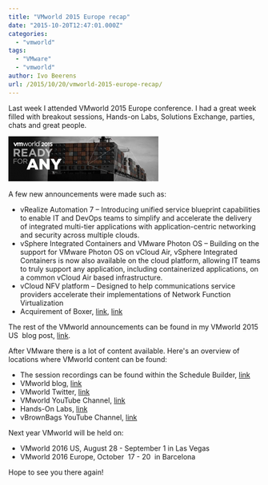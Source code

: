 ```yaml
---
title: "VMworld 2015 Europe recap"
date: "2015-10-20T12:47:01.000Z"
categories: 
  - "vmworld"
tags: 
  - "VMware"
  - "vmworld"
author: Ivo Beerens
url: /2015/10/20/vmworld-2015-europe-recap/
---
```


Last week I attended VMworld 2015 Europe conference. I had a great week filled with breakout sessions, Hands-on Labs, Solutions Exchange, parties, chats and great people.

[![vmworld](images/vmworld-300x90.png)](images/vmworld.png)

A few new announcements were made such as:

- vRealize Automation 7 – Introducing unified service blueprint capabilities to enable IT and DevOps teams to simplify and accelerate the delivery of integrated multi-tier applications with application-centric networking and security across multiple clouds.
- vSphere Integrated Containers and VMware Photon OS – Building on the support for VMware Photon OS on vCloud Air, vSphere Integrated Containers is now also available on the cloud platform, allowing IT teams to truly support any application, including containerized applications, on a common vCloud Air based infrastructure.
- vCloud NFV platform – Designed to help communications service providers accelerate their implementations of Network Function Virtualization
- Acquirement of Boxer, [link](https://blogs.VMware.com/euc/2015/10/vmworld-europe-2015.html), [link](http://www.getboxer.com/)

The rest of the VMworld announcements can be found in my VMworld 2015 US  blog post, [link](https://www.ivobeerens.nl/2015/09/01/whats-announced-at-vmworld-2015/).

After VMware there is a lot of content available. Here's an overview of locations where VMworld content can be found:

- The session recordings can be found within the Schedule Builder, [link](http://www.vmworld.com/en/europe/learning/schedule-builder.html)
- VMworld blog, [link](https://blogs.VMware.com/vmworld/)
- VMworld Twitter, [link](https://twitter.com/VMworld)
- VMworld YouTube Channel, [link](https://www.youtube.com/channel/UCaC9l9CYIEazFB5-pWfCNKw)
- Hands-On Labs, [link](http://labs.hol.VMware.com/HOL/catalogs/)
- vBrownBags YouTube Channel, [link](https://www.youtube.com/channel/UCaZf13iWhwnBdpIkrEmHLbA)

Next year VMworld will be held on:

- VMworld 2016 US, August 28 - September 1 in Las Vegas
- VMworld 2016 Europe, October  17 - 20  in Barcelona

Hope to see you there again!